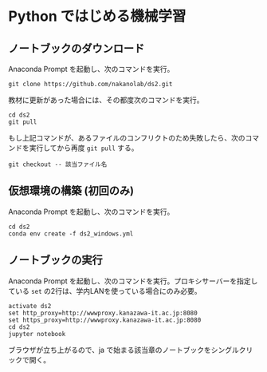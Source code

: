 # Python ではじめる機械学習

## ノートブックのダウンロード

Anaconda Prompt を起動し、次のコマンドを実行。

    git clone https://github.com/nakanolab/ds2.git

教材に更新があった場合には、その都度次のコマンドを実行。

    cd ds2
    git pull

もし上記コマンドが、あるファイルのコンフリクトのため失敗したら、次のコマンドを実行してから再度 `git pull` する。

    git checkout -- 該当ファイル名

## 仮想環境の構築 (初回のみ)

Anaconda Prompt を起動し、次のコマンドを実行。

    cd ds2
    conda env create -f ds2_windows.yml

## ノートブックの実行

Anaconda Prompt を起動し、次のコマンドを実行。プロキシサーバーを指定している `set` の2行は、学内LANを使っている場合にのみ必要。

    activate ds2
    set http_proxy=http://wwwproxy.kanazawa-it.ac.jp:8080
    set https_proxy=http://wwwproxy.kanazawa-it.ac.jp:8080
    cd ds2
    jupyter notebook

ブラウザが立ち上がるので、ja で始まる該当章のノートブックをシングルクリックで開く。
